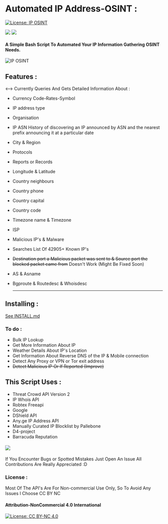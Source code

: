 # Automated IP Address-OSINT :
[![License: IP OSINT](https://img.shields.io/badge/lP-OSINT-f39f37)](https://github.com/Phone-Metal/Ultra-IP-OSINT)  
 
![](https://img.shields.io/badge/Scripted%20In-Bash-f39f37)   ![](https://img.shields.io/badge/Status:%20Alpha-f54f38)
#### A Simple Bash Script To Automated Your IP Information Gathering OSINT Needs. 
![IP OSINT](https://github.com/Phone-Metal/IP-OSINT-/blob/main/1612767709-picsay.png)
## Features :

<--> Currently Queries And Gets Detailed Information About :

* Currency Code-Rates-Symbol
* IP address type
* Organisation 
* IP ASN History of discovering an IP announced by ASN and the nearest prefix announcing it at a particular date
* City & Region
* Protocols 
* Reports or Records 
* Longitude & Latitude
* Country neighbours 
* Country phone 
* Country capital 
* Country code 
* Timezone name & Timezone
* ISP
* Malicious IP's & Malware 
* Searches List Of 42905+ Known IP's 
* ~~Destination port a Malicious packet was sent to & Source port the blocked packet came from~~ Doesn't Work (Might Be Fixed Soon) 
* AS & Asname
* Bgproute & Routedesc & Whoisdesc

     ---
## Installing :
[See INSTALL.md](https://github.com/Phone-Metal/Ultra-IP-OSINT/blob/main/INSTALL.md) 

### To do :

* Bulk IP Lookup
* Get More Information About IP
* Weather Details About IP's Location
* Get Information About Reverse DNS of the IP & Mobile connection
* Detect Any Proxy or VPN or Tor exit address
* ~~Detect Malicious IP Or If Reported (Improve)~~

## This Script Uses :

* Threat Crowd API Version 2
* IP Whois API
* Robtex Freeapi
* Google 
* DShield API
* Any.ge IP Address API
* Manually Curated IP Blocklist by Pallebone
* D4-project 
* Barracuda Reputation

#### ![](https://img.shields.io/badge/%20Bugs-f54f38) 
 
If You Encounter Bugs  or Spotted Mistakes Just Open An Issue 
All Contributions Are Really Appreciated :D

### License : 
Most Of The API's Are For Non-commercial Use Only, So To Avoid 
Any Issues I Choose CC BY NC 

#### Attribution-NonCommercial 4.0 International
[![License: CC BY-NC 4.0](https://licensebuttons.net/l/by-nc/4.0/80x15.png)](https://creativecommons.org/licenses/by-nc/4.0/)
